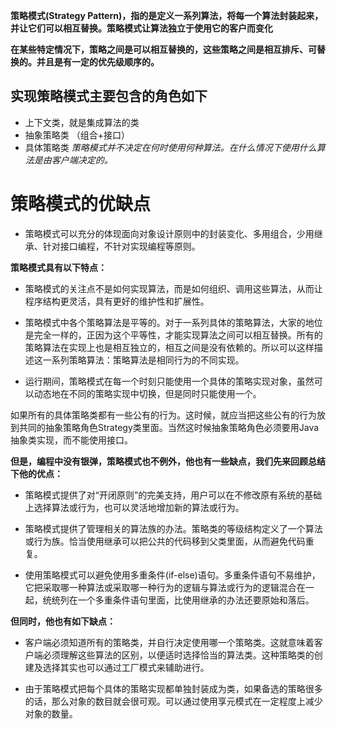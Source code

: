 **策略模式(Strategy Pattern)，指的是定义一系列算法，将每一个算法封装起来，并让它们可以相互替换。策略模式让算法独立于使用它的客户而变化**

**在某些特定情况下，策略之间是可以相互替换的，这些策略之间是相互排斥、可替换的。并且是有一定的优先级顺序的。**

## 实现策略模式主要包含的角色如下
 - 上下文类，就是集成算法的类
 - 抽象策略类 （组合+接口）
 - 具体策略类
*策略模式并不决定在何时使用何种算法。在什么情况下使用什么算法是由客户端决定的。* 
 


# 策略模式的优缺点
- 策略模式可以充分的体现面向对象设计原则中的封装变化、多用组合，少用继承、针对接口编程，不针对实现编程等原则。

**策略模式具有以下特点：** 
- 策略模式的关注点不是如何实现算法，而是如何组织、调用这些算法，从而让程序结构更灵活，具有更好的维护性和扩展性。

- 策略模式中各个策略算法是平等的。对于一系列具体的策略算法，大家的地位是完全一样的，正因为这个平等性，才能实现算法之间可以相互替换。所有的策略算法在实现上也是相互独立的，相互之间是没有依赖的。所以可以这样描述这一系列策略算法：策略算法是相同行为的不同实现。

- 运行期间，策略模式在每一个时刻只能使用一个具体的策略实现对象，虽然可以动态地在不同的策略实现中切换，但是同时只能使用一个。

如果所有的具体策略类都有一些公有的行为。这时候，就应当把这些公有的行为放到共同的抽象策略角色Strategy类里面。当然这时候抽象策略角色必须要用Java抽象类实现，而不能使用接口。

**但是，编程中没有银弹，策略模式也不例外，他也有一些缺点，我们先来回顾总结下他的优点：**

- 策略模式提供了对“开闭原则”的完美支持，用户可以在不修改原有系统的基础上选择算法或行为，也可以灵活地增加新的算法或行为。

- 策略模式提供了管理相关的算法族的办法。策略类的等级结构定义了一个算法或行为族。恰当使用继承可以把公共的代码移到父类里面，从而避免代码重复。

- 使用策略模式可以避免使用多重条件(if-else)语句。多重条件语句不易维护，它把采取哪一种算法或采取哪一种行为的逻辑与算法或行为的逻辑混合在一起，统统列在一个多重条件语句里面，比使用继承的办法还要原始和落后。

**但同时，他也有如下缺点：**

- 客户端必须知道所有的策略类，并自行决定使用哪一个策略类。这就意味着客户端必须理解这些算法的区别，以便适时选择恰当的算法类。这种策略类的创建及选择其实也可以通过工厂模式来辅助进行。

- 由于策略模式把每个具体的策略实现都单独封装成为类，如果备选的策略很多的话，那么对象的数目就会很可观。可以通过使用享元模式在一定程度上减少对象的数量。



